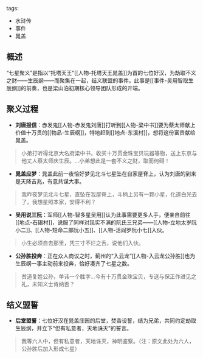 tags:
  - 水浒传
  - 事件
  - 晁盖

## 概述
“七星聚义”是指以“托塔天王”[[人物-托塔天王晁盖]]为首的七位好汉，为劫取不义之财——生辰纲——而聚集在一起，结义联盟的事件。此事是[[事件-吴用智取生辰纲]]的前奏，也是梁山泊初期核心领导团队形成的开端。

## 聚义过程
- **刘唐报信**：赤发鬼[[人物-赤发鬼刘唐]]打听到[[人物-梁中书]]要为蔡太师献上价值十万贯的[[物品-生辰纲]]，特地赶到[[地点-东溪村]]，想将这份富贵献给晁盖。
> 小弟打听得北京大名府梁中书，收买十万贯金珠宝贝玩器等物，送上东京与他丈人蔡太师庆生辰。...小弟想此是一套不义之财，取而何碍！

- **晁盖应梦**：晁盖此前一夜恰好梦见北斗七星坠在自家屋脊上，认为刘唐的到来是天降吉兆，有意共谋大事。
> 我昨夜梦见北斗七星，直坠在我屋脊上，斗柄上另有一颗小星，化道白光去了。我想星照本家，安得不利？

- **吴用说三阮**：军师[[人物-智多星吴用]]认为此事需要更多人手，便亲自前往[[地点-石碣村]]，说服了同样对现实不满的阮氏三兄弟——[[人物-立地太岁阮小二]]、[[人物-短命二郎阮小五]]、[[人物-活阎罗阮小七]]入伙。
> 小生必须自去那里，凭三寸不烂之舌，说他们入伙。

- **公孙胜投奔**：正在众人商议之时，蓟州的“入云龙”[[人物-入云龙公孙胜]]也为生辰纲一事主动前来投奔，恰好凑齐了七星之数。
> 贫道复姓公孙，单讳一个胜字...今有十万贯金珠宝贝，专送与保正作进见之礼，未知义士肯纳否？

## 结义盟誓
- **后堂盟誓**：七位好汉在晁盖庄园的后堂，焚香设誓，结为兄弟，共同约定劫取生辰纲，并立下“但有私意者，天地诛灭”的誓言。
> 我等六人中，但有私意者，天地诛灭，神明鉴察。（注：原文此处为六人，公孙胜后加入形成七星）
